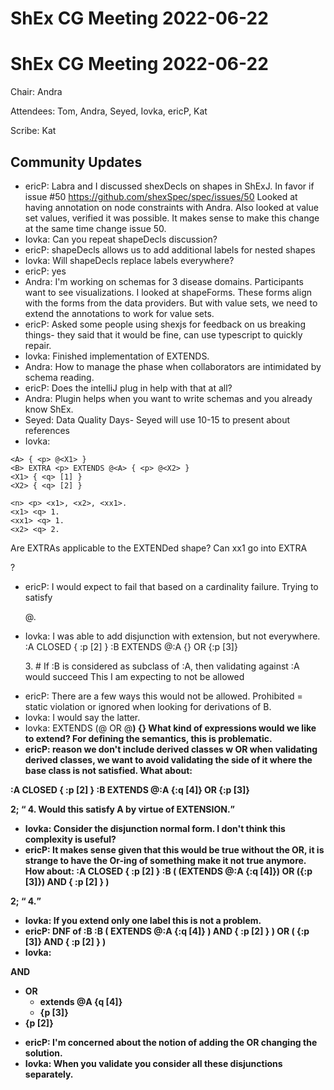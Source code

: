 # ShEx CG Meeting 2022-06-22
# ShEx CG Meeting 2022-06-22

Chair: Andra

Attendees: Tom, Andra, Seyed, Iovka, ericP, Kat

Scribe: Kat

## Community Updates
* ericP: Labra and I discussed shexDecls on shapes in ShExJ. In favor if issue #50
https://github.com/shexSpec/spec/issues/50
Looked at having annotation on node constraints with Andra. Also looked at value set values, verified it was possible. It makes sense to make this change at the same time change issue 50.
* Iovka: Can you repeat shapeDecls discussion?
* ericP: shapeDecls allows us to add additional labels for nested shapes
* Iovka: Will shapeDecls replace labels everywhere?
* ericP: yes
* Andra: I'm working on schemas for 3 disease domains. Participants want to see visualizations. I looked at shapeForms. These forms align with the forms from the data providers. But with value sets, we need to extend the annotations to work for value sets. 
* ericP: Asked some people using shexjs for feedback on us breaking things- they said that it would be fine, can use typescript to quickly repair.
* Iovka: Finished implementation of EXTENDS.
* Andra: How to manage the phase when collaborators are intimidated by schema reading.
* ericP: Does the intelliJ plug in help with that at all?
* Andra: Plugin helps when you want to write schemas and you already know ShEx.
* Seyed: Data Quality Days- Seyed will use 10-15 to present about references
* Iovka: 
```
<A> { <p> @<X1> }
<B> EXTRA <p> EXTENDS @<A> { <p> @<X2> }
<X1> { <q> [1] }
<X2> { <q> [2] }

<n> <p> <x1>, <x2>, <xx1>.
<x1> <q> 1.
<xx1> <q> 1.
<x2> <q> 2.
```
Are EXTRAs applicable to the EXTENDed shape?
Can xx1 go into EXTRA <p>?
* ericP: I would expect to fail that based on a cardinality failure. Trying to satisfy <p> @<X1>.
* Iovka: I was able to add disjunction with extension, but not everywhere.
:A CLOSED { :p [2] }
:B EXTENDS @:A {} OR {:p [3]}
<n> <p> 3. # If :B is considered as subclass of :A, then validating <n> against :A would succeed
This I am expecting to not be allowed
* ericP: There are a few ways this would not be allowed. Prohibited = static violation or ignored when looking for derivations of B.
* Iovka: I would say the latter. 
* Iovka: 
<C> EXTENDS (@<A> OR @<B>) {}
What kind of expressions would we like to extend? For defining the semantics, this is problematic.
* ericP: reason we don't include derived classes w OR when validating derived classes, we want to avoid validating the side of it where the base class is not satisfied.
What about:
    
:A CLOSED { :p [2] }
:B EXTENDS @:A {:q [4]} OR {:p [3]}

<n> <p> 2; <q> 4.
 Would this satisfy A by virtue of EXTENSION.
 * Iovka: Consider the disjunction normal form. I don't think this complexity is useful?
 * ericP: It makes sense given that this would be true without the OR, it is strange to have the Or-ing of something make it not true anymore.
 How about:
:A CLOSED { :p [2] }
:B ( (EXTENDS @:A {:q [4]}) OR ({:p [3]}) AND { :p [2] } )

<n> <p> 2; <q> 4.
* Iovka: If you extend only one label this is not a problem. 
* ericP: DNF of :B
:B ( EXTENDS @:A {:q [4]} ) AND { :p [2] } )   OR   ( {:p [3]} AND { :p [2] } )
* Iovka:
    
AND
- OR
  - extends @A {q [4]}
  - {p [3]}
- {p [2]} 
* ericP: I'm concerned about the notion of adding the OR changing the solution.
* Iovka: When you validate you consider all these disjunctions separately.
